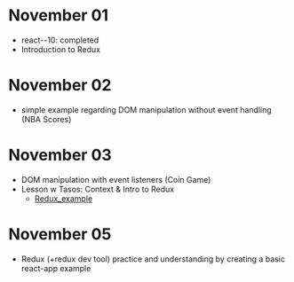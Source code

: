 # November 01

- react--10: completed
- Introduction to Redux

# November 02

- simple example regarding DOM manipulation without event handling (NBA Scores)

# November 03

- DOM manipulation with event listeners (Coin Game)
- Lesson w Tasos: Context & Intro to Redux
  - [Redux_example](https://codesandbox.io/s/dreamy-rhodes-7oq33?file=/src/index.js)

# November 05

- Redux (+redux dev tool) practice and understanding by creating a basic react-app example

